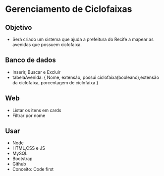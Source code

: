 # Gerenciamento de Ciclofaixas

## Objetivo

- Será criado um sistema que ajuda a prefeitura do Recife a mapear as avenidas que possuem ciclofaixa.

## Banco de dados

- Inserir, Buscar e Excluir
- tabelaAvenida: {
  Nome, extensão, possui ciclofaixa(booleano),extensão da ciclofaixa, porcentagem de ciclofaixa
  }

## Web

- Listar os itens em cards
- Filtrar por nome

## Usar

- Node
- HTML,CSS e JS
- MySQL
- Bootstrap
- Github
- Conceito: Code first
